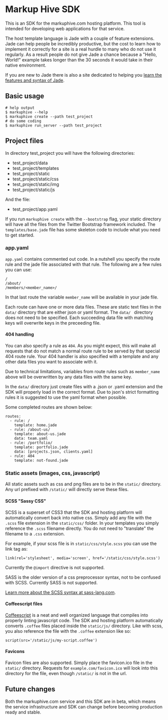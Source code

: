# Markup Hive SDK

This is an SDK for the markuphive.com hosting platform. This tool is 
intended for developing web applications for that service.

The host template language is Jade with a couple of feature extensions.
Jade can help people be incredibly productive, but the cost to learn how 
to implement it correctly for a site is a real hurdle to many who do not 
use it regularly. As a result people do not give Jade a chance because a 
"Hello, World!" example takes longer than the 30 seconds it would take in 
their native environment.

If you are new to Jade there is also a site dedicated to helping you 
[learn the features and syntax of Jade](http://www.learnjade.com).
 
## Basic usage

```
# help output
$ markuphive --help
$ markuphive create --path test_project
# do some coding
$ markuphive run_server --path test_project
```

## Project files
In directory test_project you will have the following directories:

- test_project/data
- test_project/templates
- test_project/static
- test_project/static/css
- test_project/static/img
- test_project/static/js

And the file:

- test_project/app.yaml

If you run `markuphive create` with the `--bootstrap` flag, your static 
directory will have all the files from the Twitter Bootstrap framework 
included. The `templates/base.jade` file has some skeleton code to include 
what you need to get started.

### app.yaml 
`app.yaml` contains commented out code. In a nutshell you specify the route 
rule and the jade file associated with that rule. The following are a few 
rules you can use:

```
/
/about/
/members/<member_name>/
```

In that last route the variable `member_name` will be available in your 
jade file.

Each route can have one or more data files. These are static text files in 
the `data/` directory that are either json or yaml format. The `data/ `
directory does not need to be specified. Each succeeding data file with 
matching keys will overwrite keys in the preceeding file. 

#### 404 handling

You can also specify a rule as `404`. As you might expect, this will make 
all requests that do not match a normal route rule to be served by that 
special 404 route rule. Your 404 handler is also specified with a template 
and any other data files you want to associate with it.

Due to technical limitations, variables from route rules such as 
`member_name` above will be overwritten by any data files with the same 
key.

In the `data/` directory just create files with a .json or .yaml extension 
and the SDK will properly load in the correct format. Due to json's strict 
formatting rules it is suggested to use the yaml format when possible.

Some completed routes are shown below:

```
routes:
  - rule: /
    template: home.jade
  - rule: /about-us/
    template: about-us.jade
    data: team.yaml
  - rule: /portfolio/
    template: portfolio.jade
    data: [projects.json, clients.yaml]
  - rule: 404
    template: not-found.jade
```

### Static assets (images, css, javascript)

All static assets such as css and png files are to be in the `static/` 
directory. Any url prefixed with `/static/` will directly serve these files.

#### SCSS "Sassy CSS"

SCSS is a superset of CSS3 that the SDK and hosting platform will 
automatically convert back into native css. Simply add any file with the 
`.scss` file extension in the `static/css/` folder. In your templates you 
simply reference the `.scss` filename directly. You do not need to 
"translate" the filename to a `.css` extension.

For example, if your scss file is in `static/css/style.scss` you can use 
the link tag as:

```
link(rel='stylesheet', media='screen', href='/static/css/style.scss')
```

Currently the `@import` directive is not supported.

SASS is the older version of a css preprocessor syntax, not to be confused 
with SCSS. Currently SASS is not supported.

[Learn more about the SCSS syntax at sass-lang.com](http://sass-lang.com/).

#### Coffeescript files

[Coffeescript](http://coffeescript.org/) is a neat and well organized 
language that compiles into properly linting javascript code. The SDK and 
hosting platform automatically converts `.coffee` files placed inside the 
`static/js/` directory. Like with scss, you also reference the file with 
the `.coffee` extension like so:

```
script(src='/static/js/my-script.coffee')
```

#### Favicons

Favicon files are also supported. Simply place the favicon.ico file in the 
`static/` directory. Requests for `example.com/favicon.ico` will look into 
this directory for the file, even though `/static/` is not in the url.

## Future changes

Both the markuphive.com service and this SDK are in beta, which means the 
service infrastructure and SDK can change before becoming production ready 
and stable.
